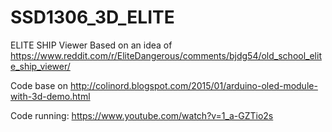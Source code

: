 # SSD1306_3D_ELITE
ELITE SHIP Viewer
Based on an idea of https://www.reddit.com/r/EliteDangerous/comments/bjdg54/old_school_elite_ship_viewer/

Code base on http://colinord.blogspot.com/2015/01/arduino-oled-module-with-3d-demo.html

Code running: https://www.youtube.com/watch?v=1_a-GZTio2s

